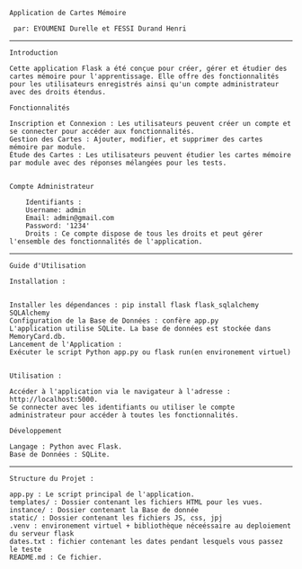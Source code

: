     Application de Cartes Mémoire

     par: EYOUMENI Durelle et FESSI Durand Henri
----------------------------------------------------------------------------------------------------------------------------

    Introduction

    Cette application Flask a été conçue pour créer, gérer et étudier des cartes mémoire pour l'apprentissage. Elle offre des fonctionnalités pour les utilisateurs enregistrés ainsi qu'un compte administrateur avec des droits étendus.

    Fonctionnalités

    Inscription et Connexion : Les utilisateurs peuvent créer un compte et se connecter pour accéder aux fonctionnalités.
    Gestion des Cartes : Ajouter, modifier, et supprimer des cartes mémoire par module.
    Étude des Cartes : Les utilisateurs peuvent étudier les cartes mémoire par module avec des réponses mélangées pour les tests.


    Compte Administrateur

        Identifiants :
        Username: admin
        Email: admin@gmail.com
        Password: '1234'
        Droits : Ce compte dispose de tous les droits et peut gérer l'ensemble des fonctionnalités de l'application.

-----------------------------------------------------------------------------------------------------------------------------------------
   
    Guide d'Utilisation

    Installation :

    
    Installer les dépendances : pip install flask flask_sqlalchemy SQLAlchemy
    Configuration de la Base de Données : confère app.py
    L'application utilise SQLite. La base de données est stockée dans MemoryCard.db.
    Lancement de l'Application :
    Exécuter le script Python app.py ou flask run(en environement virtuel)


    Utilisation :

    Accéder à l'application via le navigateur à l'adresse : http://localhost:5000.
    Se connecter avec les identifiants ou utiliser le compte administrateur pour accéder à toutes les fonctionnalités.

    Développement

    Langage : Python avec Flask.
    Base de Données : SQLite.
-----------------------------------------------------------------------------------------------------------------------------------------
    Structure du Projet :

    app.py : Le script principal de l'application.
    templates/ : Dossier contenant les fichiers HTML pour les vues.
    instance/ : Dossier contenant la Base de donnée
    static/ : Dossier contenant les fichiers JS, css, jpj
    .venv : environement virtuel + bibliothèque néceéssaire au deploiement du serveur flask
    dates.txt : fichier contenant les dates pendant lesquels vous passez le teste
    README.md : Ce fichier.